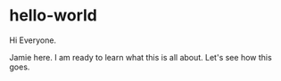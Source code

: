 # hello-world

Hi Everyone. 

Jamie here. I am ready to learn what this is all about. 
Let's see how this goes. 
